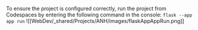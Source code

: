 To ensure the project is configured correctly, run the project from Codespaces by entering the following command in the console:
`flask --app app run`
![[WebDev/_shared/Projects/ANH/images/flaskAppAppRun.png]]
